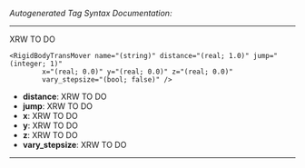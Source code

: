 _Autogenerated Tag Syntax Documentation:_

---
XRW TO DO

```
<RigidBodyTransMover name="(string)" distance="(real; 1.0)" jump="(integer; 1)"
        x="(real; 0.0)" y="(real; 0.0)" z="(real; 0.0)"
        vary_stepsize="(bool; false)" />
```

-   **distance**: XRW TO DO
-   **jump**: XRW TO DO
-   **x**: XRW TO DO
-   **y**: XRW TO DO
-   **z**: XRW TO DO
-   **vary_stepsize**: XRW TO DO

---
